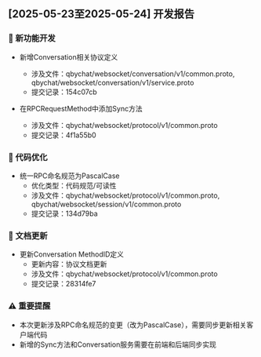 ## [2025-05-23至2025-05-24] 开发报告

### 🚀 新功能开发
- 新增Conversation相关协议定义
  - 涉及文件：qbychat/websocket/conversation/v1/common.proto, qbychat/websocket/conversation/v1/service.proto
  - 提交记录：154c07cb

- 在RPCRequestMethod中添加Sync方法
  - 涉及文件：qbychat/websocket/protocol/v1/common.proto
  - 提交记录：4f1a55b0

### 🔧 代码优化
- 统一RPC命名规范为PascalCase
  - 优化类型：代码规范/可读性
  - 涉及文件：qbychat/websocket/protocol/v1/common.proto, qbychat/websocket/session/v1/common.proto
  - 提交记录：134d79ba

### 📝 文档更新
- 更新Conversation MethodID定义
  - 更新内容：协议文档更新
  - 涉及文件：qbychat/websocket/protocol/v1/common.proto
  - 提交记录：28314fe7

### ⚠️ 重要提醒
- 本次更新涉及RPC命名规范的变更（改为PascalCase），需要同步更新相关客户端代码
- 新增的Sync方法和Conversation服务需要在前端和后端同步实现